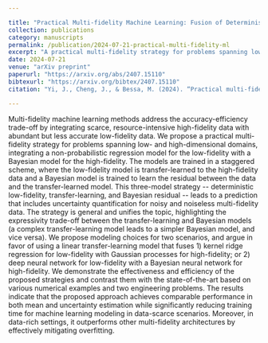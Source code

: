 ```yaml
---

title: "Practical Multi-fidelity Machine Learning: Fusion of Deterministic and Bayesian Models"
collection: publications
category: manuscripts
permalink: /publication/2024-07-21-practical-multi-fidelity-ml
excerpt: "A practical multi-fidelity strategy for problems spanning low- and high-dimensional domains, integrating a non-probabilistic regression model for the low-fidelity with a Bayesian model for the high-fidelity. "
date: 2024-07-21
venue: "arXiv preprint"
paperurl: "https://arxiv.org/abs/2407.15110"
bibtexurl: "https://arxiv.org/bibtex/2407.15110"
citation: "Yi, J., Cheng, J., & Bessa, M. (2024). “Practical multi-fidelity machine learning: fusion of deterministic and Bayesian models.” arXiv preprint arXiv:2407.15110."

---
```


Multi-fidelity machine learning methods address the accuracy-efficiency trade-off by integrating scarce, resource-intensive high-fidelity data with abundant but less accurate low-fidelity data. We propose a practical multi-fidelity strategy for problems spanning low- and high-dimensional domains, integrating a non-probabilistic regression model for the low-fidelity with a Bayesian model for the high-fidelity. The models are trained in a staggered scheme, where the low-fidelity model is transfer-learned to the high-fidelity data and a Bayesian model is trained to learn the residual between the data and the transfer-learned model. This three-model strategy -- deterministic low-fidelity, transfer-learning, and Bayesian residual -- leads to a prediction that includes uncertainty quantification for noisy and noiseless multi-fidelity data. The strategy is general and unifies the topic, highlighting the expressivity trade-off between the transfer-learning and Bayesian models (a complex transfer-learning model leads to a simpler Bayesian model, and vice versa). We propose modeling choices for two scenarios, and argue in favor of using a linear transfer-learning model that fuses 1) kernel ridge regression for low-fidelity with Gaussian processes for high-fidelity; or 2) deep neural network for low-fidelity with a Bayesian neural network for high-fidelity. We demonstrate the effectiveness and efficiency of the proposed strategies and contrast them with the state-of-the-art based on various numerical examples and two engineering problems. The results indicate that the proposed approach achieves comparable performance in both mean and uncertainty estimation while significantly reducing training time for machine learning modeling in data-scarce scenarios. Moreover, in data-rich settings, it outperforms other multi-fidelity architectures by effectively mitigating overfitting.